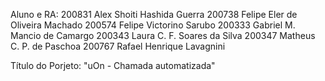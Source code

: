 Aluno e RA:
200831	Alex Shoiti Hashida Guerra
200738	Felipe Eler de Oliveira Machado
200574	Felipe Victorino Sarubo
200333	Gabriel M. Mancio de Camargo 
200343	Laura C. F. Soares da Silva
200347	Matheus C. P. de Paschoa
200767	Rafael Henrique Lavagnini

Título do Porjeto: "uOn - Chamada automatizada"